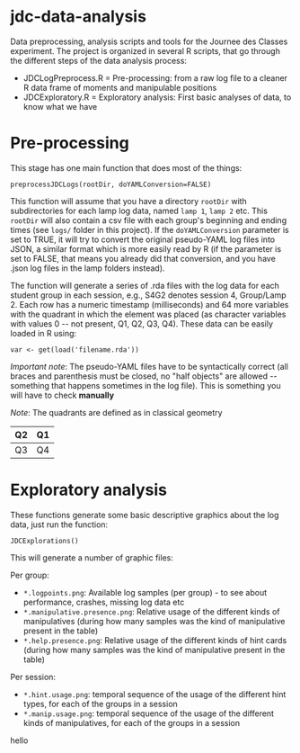 jdc-data-analysis
=================

Data preprocessing, analysis scripts and tools for the Journee des Classes experiment. The project is organized in several R scripts, that go through the different steps of the data analysis process:

* JDCLogPreprocess.R = Pre-processing: from a raw log file to a cleaner R data frame of moments and manipulable positions
* JDCExploratory.R = Exploratory analysis: First basic analyses of data, to know what we have

# Pre-processing

This stage has one main function that does most of the things:

```
preprocessJDCLogs(rootDir, doYAMLConversion=FALSE)
```

This function will assume that you have a directory `rootDir` with subdirectories for each lamp log data, named `lamp 1`, `lamp 2` etc. This `rootDir` will also contain a csv file with each group's beginning and ending times (see `logs/` folder in this project). If the `doYAMLConversion` parameter is set to TRUE, it will try to convert the original pseudo-YAML log files into JSON, a similar format which is more easily read by R (if the parameter is set to FALSE, that means you already did that conversion, and you have .json log files in the lamp folders instead). 

The function will generate a series of .rda files with the log data for each student group in each session, e.g., S4G2 denotes session 4, Group/Lamp 2. Each row has a numeric timestamp (milliseconds) and 64 more variables with the quadrant in which the element was placed (as character variables with values 0 -- not present, Q1, Q2, Q3, Q4). These data can be easily loaded in R using:

```
var <- get(load('filename.rda'))
```

*Important note*: The pseudo-YAML files have to be syntactically correct (all braces and parenthesis must be closed, no "half objects" are allowed -- something that happens sometimes in the log file). This is something you will have to check **manually**

*Note*: The quadrants are defined as in classical geometry

| Q2  | Q1 |
| ------------- | ------------- |
| Q3  | Q4  |

# Exploratory analysis

These functions generate some basic descriptive graphics about the log data, just run the function:

```
JDCExplorations()
```

This will generate a number of graphic files:

Per group:
* `*.logpoints.png`: Available log samples (per group) - to see about performance, crashes, missing log data etc
* `*.manipulative.presence.png`: Relative usage of the different kinds of manipulatives (during how many samples was the kind of manipulative present in the table)
* `*.help.presence.png`: Relative usage of the different kinds of hint cards (during how many samples was the kind of manipulative present in the table)

Per session:
* `*.hint.usage.png`: temporal sequence of the usage of the different hint types, for each of the groups in a session
* `*.manip.usage.png`: temporal sequence of the usage of the different kinds of manipulatives, for each of the groups in a session

hello
